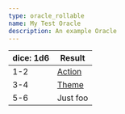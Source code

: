 ```yaml
---
type: oracle_rollable
name: My Test Oracle
description: An example Oracle
---
```


| dice: 1d6 | Result                                               |
| --------- | ---------------------------------------------------- |
| 1-2       | [Action](oracle_rollable:sundered_isles/core/action) |
| 3-4       | [Theme](oracle_rollable:sundered_isles/core/theme)   |
| 5-6       | Just foo                                             |
